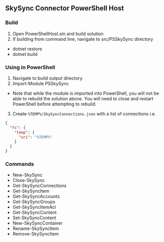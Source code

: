 ## SkySync Connector PowerShell Host

### Build

1. Open PowerShellHost.sln and build solution
2. If building from command line, navigate to src/PSSkySync directory
* dotnet restore
* dotnet build

### Using in PowerShell

1. Navigate to build output directory
2. Import-Module PSSkySync
* Note that while the module is imported into PowerShell, you will not be able to rebuild the solution above. You will need to close and restart PowerShell before attempting to rebuild.
3. Create `%TEMP%/SkySyncConnections.json` with a list of connections i.e.
```json
{
  "fs": {
    "temp": {
      "uri": "%TEMP%"
    }
  }
}
```

### Commands

* New-SkySync
* Close-SkySync
* Get-SkySyncConnections
* Get-SkySyncItem
* Get-SkySyncAccounts
* Get-SkySyncGroups
* Get-SkySyncItemAcl
* Get-SkySyncContent
* Set-SkySyncContent
* New-SkySyncContainer
* Rename-SkySyncItem
* Remove-SkySyncItem